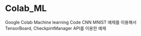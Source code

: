 # Colab_ML
Google Colab Machine learning Code 
CNN MNIST 예제를 이용해서
TensorBoard, CheckpintManager API를 이용한 예제

